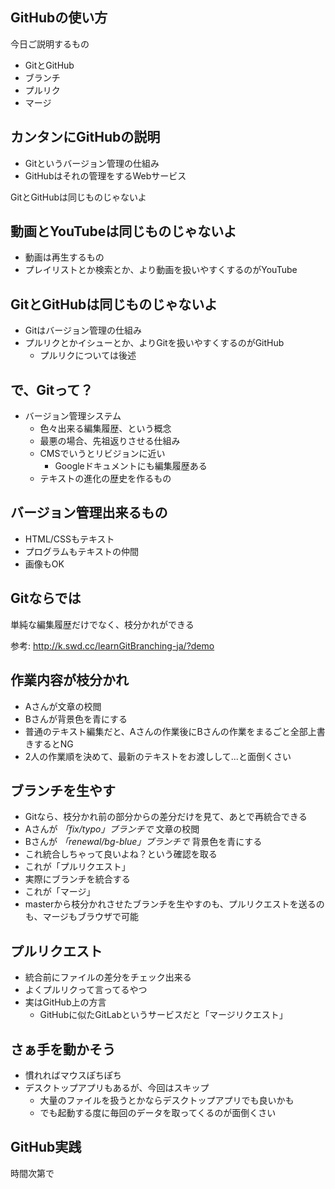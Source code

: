 ## GitHubの使い方

今日ご説明するもの

- GitとGitHub
- ブランチ
- プルリク
- マージ

## カンタンにGitHubの説明

- Gitというバージョン管理の仕組み
- GitHubはそれの管理をするWebサービス

GitとGitHubは同じものじゃないよ

## 動画とYouTubeは同じものじゃないよ

- 動画は再生するもの
- プレイリストとか検索とか、より動画を扱いやすくするのがYouTube

## GitとGitHubは同じものじゃないよ

- Gitはバージョン管理の仕組み
- プルリクとかイシューとか、よりGitを扱いやすくするのがGitHub
  - プルリクについては後述

## で、Gitって？
- バージョン管理システム
  - 色々出来る編集履歴、という概念
  - 最悪の場合、先祖返りさせる仕組み
  - CMSでいうとリビジョンに近い
    - Googleドキュメントにも編集履歴ある
  - テキストの進化の歴史を作るもの

## バージョン管理出来るもの

- HTML/CSSもテキスト
- プログラムもテキストの仲間
- 画像もOK

## Gitならでは

単純な編集履歴だけでなく、枝分かれができる  

参考: http://k.swd.cc/learnGitBranching-ja/?demo


## 作業内容が枝分かれ

 - Aさんが文章の校閲
 - Bさんが背景色を青にする
 - 普通のテキスト編集だと、Aさんの作業後にBさんの作業をまるごと全部上書きするとNG
 - 2人の作業順を決めて、最新のテキストをお渡しして...と面倒くさい

## ブランチを生やす
- Gitなら、枝分かれ前の部分からの差分だけを見て、あとで再統合できる
 - Aさんが *「fix/typo」ブランチで* 文章の校閲
 - Bさんが *「renewal/bg-blue」ブランチで* 背景色を青にする
 - これ統合しちゃって良いよね？という確認を取る
  - これが「プルリクエスト」
 - 実際にブランチを統合する
  - これが「マージ」
- masterから枝分かれさせたブランチを生やすのも、プルリクエストを送るのも、マージもブラウザで可能

## プルリクエスト

- 統合前にファイルの差分をチェック出来る
- よくプルリクって言ってるやつ
- 実はGitHub上の方言
  - GitHubに似たGitLabというサービスだと「マージリクエスト」

## さぁ手を動かそう

- 慣れればマウスぽちぽち
- デスクトップアプリもあるが、今回はスキップ
  - 大量のファイルを扱うとかならデスクトップアプリでも良いかも
  - でも起動する度に毎回のデータを取ってくるのが面倒くさい

## GitHub実践

時間次第で
